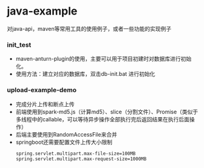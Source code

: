 # java-example
对java-api，maven等常用工具的使用例子，或者一些功能的实现例子

### init_test
- maven-anturn-plugin的使用，主要可以用于项目初建时对数据库进行初始化。
- 使用方法：建立对应的数据库，双击db-init.bat 进行初始化

### upload-example-demo
- 完成分片上传和断点上传
- 前端使用到spark-md5.js（计算md5）、slice（分割文件）、Promise（类似于多线程中的callable，可以等待异步操作全部执行完后返回结果在执行后面操作）
- 后端主要使用到RandomAccessFile来合并
- springboot还需要配置文件上传大小限制
  ```
  spring.servlet.multipart.max-file-size=100MB
  spring.servlet.multipart.max-request-size=1000MB
  ```
